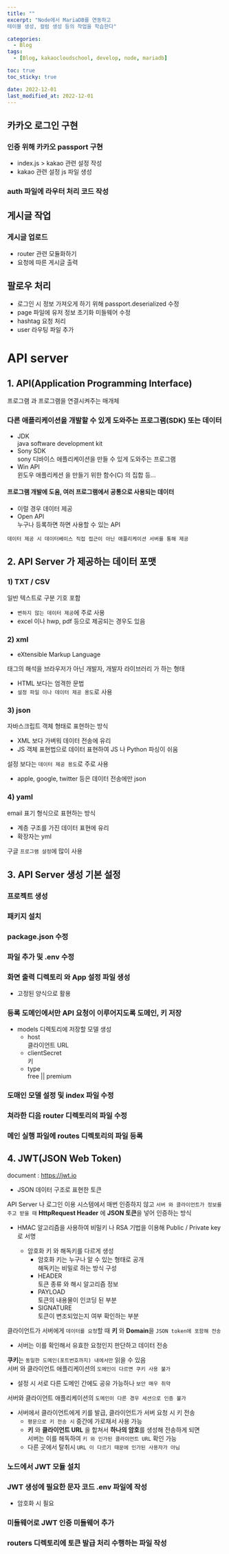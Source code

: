 ```yaml
---
title: ""
excerpt: "Node에서 MariaDB를 연동하고
테이블 생성, 컬럼 생성 등의 작업을 학습한다"

categories:
  - Blog
tags:
  - [Blog, kakaocloudschool, develop, node, mariadb]

toc: true
toc_sticky: true

date: 2022-12-01
last_modified_at: 2022-12-01
---
```


## 카카오 로그인 구현

### 인증 위해 카카오 passport 구현

- index.js > kakao 관련 설정 작성
- kakao 관련 설정 js 파일 생성

### auth 파일에 라우터 처리 코드 작성

## 게시글 작업

### 게시글 업로드

- router 관련 모듈화하기
- 요청에 따른 게시글 출력

## 팔로우 처리

- 로그인 시 정보 가져오게 하기 위해 passport.deserialized 수정
- page 파일에 유저 정보 초기화 미들웨어 수정
- hashtag 요청 처리
- user 라우팅 파일 추가

# API server

## 1. API(Application Programming Interface)

프로그램 과 프로그램을 연결시켜주는 매개체

### 다른 애플리케이션을 개발할 수 있게 도와주는 프로그램(SDK) 또는 데이터

- JDK  
  java software development kit
- Sony SDK  
  sony 디바이스 애플리케이션을 만들 수 있게 도와주는 프로그램
- Win API  
  윈도우 애플리케션 을 만들기 위한 함수(C) 의 집합 등...

#### 프로그램 개발에 도움, 여러 프로그램에서 공통으로 사용되는 데이터

- 이럴 경우 데이터 제공
- Open API  
  누구나 등록하면 하면 사용할 수 있는 API

`데이터 제공 시 데이터베이스 직접 접근이 아닌 애플리케이션 서버를 통해 제공`

## 2. API Server 가 제공하는 데이터 포맷

### 1) TXT / CSV

일반 텍스트로 구분 기호 포함

- `변하지 않는 데이터 제공`에 주로 사용
- excel 이나 hwp, pdf 등으로 제공되는 경우도 있음

### 2) xml

- eXtensible Markup Language

태그의 해석을 브라우저가 아닌 개발자, 개발자 라이브러리 가 하는 형태

- HTML 보다는 엄격한 문법
- `설정 파일 이나 데이터 제공 용도`로 사용

### 3) json

자바스크립트 객체 형태로 표현하는 방식

- XML 보다 가벼워 데이터 전송에 유리
- JS 객체 표현법으로 데이터 표현하여 JS 나 Python 파싱이 쉬움

설정 보다는 `데이터 제공 용도`로 주로 사용

- apple, google, twitter 등은 데이터 전송에만 json

### 4) yaml

email 표기 형식으로 표현하는 방식

- 계층 구조를 가진 데이터 표현에 유리
- 확장자는 yml

구글 `프로그램 설정`에 많이 사용

## 3. API Server 생성 기본 설정

### 프로젝트 생성

### 패키지 설치

### package.json 수정

### 파일 추가 및 .env 수정

### 화면 출력 디렉토리 와 App 설정 파일 생성

- 고정된 양식으로 활용

### 등록 도메인에서만 API 요청이 이루어지도록 도메인, 키 저장

- models 디렉토리에 저장할 모델 생성
  - host  
    클라이언트 URL
  - clientSecret  
    키
  - type  
    free || premium

### 도매인 모델 설정 및 index 파일 수정

### 쳐라한 디음 router 디렉토리의 파일 수정

### 메인 실행 파일에 routes 디렉토리의 파일 등록

## 4. JWT(JSON Web Token)

document : https://jwt.io

- JSON 데이터 구조로 표현한 토큰

API Server 나 로그인 이용 시스템에서 매번 인증하지 않고 `서버 와 클라이언트가 정보를 주고 받을 때` **HttpRequest Header** 에 **JSON 토큰**을 넣어 인증하는 방식

- HMAC 알고리즘을 사용하여 비밀키 나 RSA 기법을 이용해 Public / Private key 로 서명

  - 암호화 키 와 해독키를 다르게 생성
    - 암호화 키는 누구나 알 수 있는 형태로 공개  
       해독키는 비밀로 하는 방식
      구성
    - HEADER  
      토큰 종류 와 해시 알고리즘 정보
    - PAYLOAD  
      토큰의 내용물이 인코딩 된 부분
    - SIGNATURE  
      토큰이 변조되었는지 여부 확인하는 부분

클라이언트가 서버에게 `데이터를 요청`할 때 **키** 와 **Domain**을 `JSON token에 포함해 전송`

- 서버는 이를 확인해서 유효한 요청인지 판단하고 데이터 전송

**쿠키**는 `동일한 도메인(포트번호까지) 내에서만` 읽을 수 있음  
서버 와 클라이언트 애플리케이션의 `도메인이 다르면 쿠키 사용 불가`

- 설정 시 서로 다른 도메인 간에도 공유 가능하나 `보안 매우 취약`

서버와 클라이언트 애플리케이션의 `도메인이 다른 경우 세션으로 인증 불가`

- 서버에서 클라이언트에게 키를 발급, 클라이언트가 서버 요청 시 키 전송
  - `평문으로 키 전송 시` 중간에 가로채서 사용 가능
  - **키** 와 **클라이언트 URL** 을 합쳐서 **하나의 암호**를 생성해 전송하게 되면  
    서버는 이를 해독하여 `키 와 인가된 클라이언트 URL` 확인 가능
  - 다른 곳에서 탈취시 `URL 이 다르기 때문에 인가된 사용자가 아님`

### 노드에서 JWT 모듈 설치

### JWT 생성에 필요한 문자 코드 .env 파일에 작성

- 암호화 시 필요

### 미들웨어로 JWT 인증 미들웨어 추가

### routers 디렉토리에 토큰 발급 처리 수행하는 파일 작성
